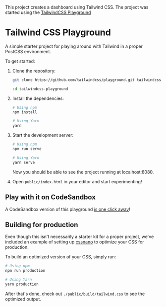 This project creates a dashboard using Tailwind CSS. The project was started using the <a href="https://github.com/tailwindlabs/tailwindcss-playground">TailwindCSS Playground</a>

# Tailwind CSS Playground

A simple starter project for playing around with Tailwind in a proper PostCSS environment.

To get started:

1. Clone the repository:

   ```bash
   git clone https://github.com/tailwindcss/playground.git tailwindcss-playground

   cd tailwindcss-playground
   ```

2. Install the dependencies:

   ```bash
   # Using npm
   npm install

   # Using Yarn
   yarn
   ```

3. Start the development server:

   ```bash
   # Using npm
   npm run serve

   # Using Yarn
   yarn serve
   ```

   Now you should be able to see the project running at localhost:8080.

4. Open `public/index.html` in your editor and start experimenting!

## Play with it on CodeSandbox

A CodeSandbox version of this playground [is one click away](https://codesandbox.io/s/github/tailwindcss/playground/tree/master)!

## Building for production

Even though this isn't necessarily a starter kit for a proper project, we've included an example of setting up [cssnano](https://cssnano.co/) to optimize your CSS for production.

To build an optimized version of your CSS, simply run:

```bash
# Using npm
npm run production

# Using Yarn
yarn production
```

After that's done, check out `./public/build/tailwind.css` to see the optimized output.
